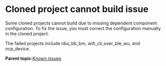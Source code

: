 # Cloned project cannot build issue

Some cloned projects cannot build due to missing dependent component configuration. To fix the issue, you must correct the configuration manually in the cloned project.

The failed projects include nbu\_bb\_bm, wifi\_cli\_over\_ble\_wu, and ncp\_device.

**Parent topic:**[Known issues](../topics/known_issues.md)

